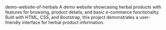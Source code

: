 demo-website-of-herbals
A demo website showcasing herbal products with features for browsing, product details, and basic e-commerce functionality. 
Built with HTML, CSS, and Bootstrap, this project demonstrates a user-friendly interface for herbal product information.
